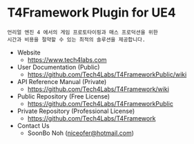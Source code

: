 # T4Framework Plugin for UE4

``` 
언리얼 엔진 4 에서의 게임 프로토타이핑과 매스 프로덕션을 위한 
시간과 비용을 절약할 수 있는 최적의 솔루션을 제공합니다.
```

- Website
  - <https://www.tech4labs.com>
- User Documentation (Public)
  - <https://github.com/Tech4Labs/T4FrameworkPublic/wiki>
- API Reference Manual (Private)
  - <https://github.com/Tech4Labs/T4Framework/wiki>
- Public Repository (Free License)
  - <https://github.com/Tech4Labs/T4FrameworkPublic>
- Private Repository (Professional License)
  - <https://github.com/Tech4Labs/T4Framework>
- Contact Us
  - SoonBo Noh (<niceofer@hotmail.com>)
